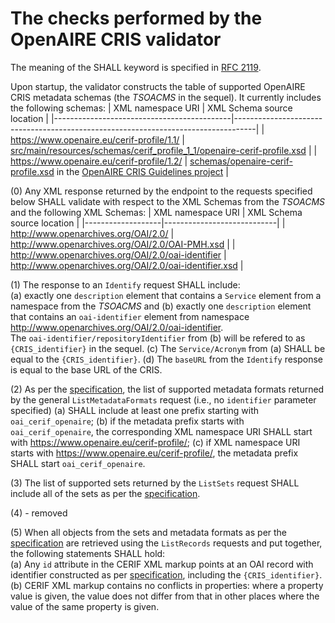 # The checks performed by the OpenAIRE CRIS validator

The meaning of the SHALL keyword is specified in [RFC 2119](https://www.ietf.org/rfc/rfc2119.txt).

Upon startup, the validator constructs the table of supported OpenAIRE CRIS metadata schemas (the *TSOACMS* in the sequel).
It currently includes the following schemas:
| XML namespace URI                          | XML Schema source location                                                        |
|--------------------------------------------|-----------------------------------------------------------------------------------|
| https://www.openaire.eu/cerif-profile/1.1/ | [src/main/resources/schemas/cerif_profile_1_1/openaire-cerif-profile.xsd](./src/main/resources/schemas/cerif_profile_1_1/openaire-cerif-profile.xsd) |
| https://www.openaire.eu/cerif-profile/1.2/ | [schemas/openaire-cerif-profile.xsd](../../../../openaire/guidelines-cris-managers/blob/v1.2/schemas/openaire-cerif-profile.xsd) in the [OpenAIRE CRIS Guidelines project](../../../../openaire/guidelines-cris-managers) |

(0) Any XML response returned by the endpoint to the requests specified below SHALL validate with respect to the XML Schemas from the *TSOACMS* and the following XML Schemas:
| XML namespace URI | XML Schema source location |
|-------------------|----------------------------|
| http://www.openarchives.org/OAI/2.0/ | http://www.openarchives.org/OAI/2.0/OAI-PMH.xsd |
| http://www.openarchives.org/OAI/2.0/oai-identifier | http://www.openarchives.org/OAI/2.0/oai-identifier.xsd |

(1) The response to an `Identify` request SHALL include:  
(a) exactly one `description` element that contains a `Service` element from a namespace from the *TSOACMS* and
(b) exactly one `description` element that contains an `oai-identifier` element from namespace <http://www.openarchives.org/OAI/2.0/oai-identifier>.   
The `oai-identifier/repositoryIdentifier` from (b) will be refered to as `{CRIS_identifier}` in the sequel.
(c) The `Service/Acronym` from (a) SHALL be equal to the `{CRIS_identifier}`.
(d) The `baseURL` from the `Identify` response is equal to the base URL of the CRIS.

(2) As per the [specification](http://openaire-guidelines-for-cris-managers.readthedocs.io/en/latest/implementation.html#metadata-format-and-prefix),
the list of supported metadata formats returned by the general `ListMetadataFormats` request (i.e., no `identifier` parameter specified) 
(a) SHALL include at least one prefix starting with `oai_cerif_openaire`;
(b) if the metadata prefix starts with `oai_cerif_openaire`, the corresponding XML namespace URI SHALL start with <https://www.openaire.eu/cerif-profile/>;
(c) if XML namespace URI starts with <https://www.openaire.eu/cerif-profile/>, the metadata prefix SHALL start `oai_cerif_openaire`.

(3) The list of supported sets returned by the `ListSets` request SHALL include
all of the sets as per the [specification](http://openaire-guidelines-for-cris-managers.readthedocs.io/en/latest/implementation.html#openaire-oai-pmh-sets).

(4) - removed

(5) When all objects from the sets and metadata formats as per the [specification](http://openaire-guidelines-for-cris-managers.readthedocs.io/en/latest/implementation.html#openaire-oai-pmh-sets)
are retrieved using the `ListRecords` requests and put together, the following statements SHALL hold:    
(a) Any `id` attribute in the CERIF XML markup points at an OAI record with identifier constructed as per [specification](http://openaire-guidelines-for-cris-managers.readthedocs.io/en/latest/implementation.html#oai-identifiers), including the `{CRIS_identifier}`.  
(b) CERIF XML markup contains no conflicts in properties: where a property value is given, the value does not differ from that in other places where the value of the same property is given.

